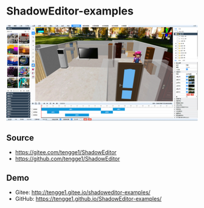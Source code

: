 # ShadowEditor-examples

![image](image/scene20190825.png)

## Source

* https://gitee.com/tengge1/ShadowEditor 
* https://github.com/tengge1/ShadowEditor

## Demo

* Gitee: http://tengge1.gitee.io/shadoweditor-examples/
* GitHub: https://tengge1.github.io/ShadowEditor-examples/